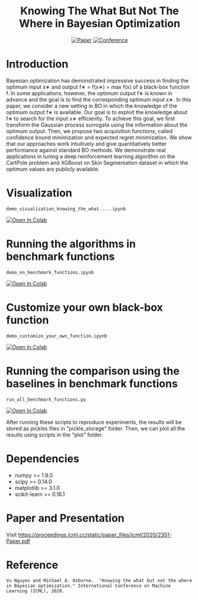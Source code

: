 <div align="center">
  
# Knowing The What But Not The Where in Bayesian Optimization


[![Paper](http://img.shields.io/badge/paper-arxiv.2006.07593-B31B1B.svg)](https://arxiv.org/pdf/1905.02685.pdf)
[![Conference](https://icml.cc/static/core/img/ICML-logo.svg)](https://icml.cc/Conferences/2021/ScheduleMultitrack?event=9843)
</div>

# Introduction
Bayesian optimization has demonstrated impressive success in finding the optimum input x∗ and output f∗ = f(x∗) = max f(x) of a black-box function f. In some applications, however, the optimum output f∗ is known in advance and the goal is to find the corresponding optimum input x∗. In this paper, we consider a new setting in BO in which the knowledge of the optimum output f∗ is available. Our goal is to exploit the knowledge about f∗ to search for the input x∗ efficiently. To achieve this goal, we first transform the Gaussian process surrogate using the information about the optimum output. Then, we propose two acquisition functions, called confidence bound minimization and expected regret minimization. We show that our approaches work intuitively and give quantitatively better performance against standard BO methods. We demonstrate real applications in tuning a deep reinforcement learning algorithm on the CartPole problem and XGBoost on Skin Segmentation dataset in which the optimum values are publicly available.


# Visualization
```
demo_visualization_knowing_the_what.....ipynb
```
[![Open In Colab](https://colab.research.google.com/assets/colab-badge.svg)](https://colab.research.google.com/drive/1zo65EUzzmI883I5CNa2MWSoVhvEYRQWt#scrollTo=Ry9ylgpKVlgg)

# Running the algorithms in benchmark functions
```
demo_on_benchmark_functions.ipynb
```

[![Open In Colab](https://colab.research.google.com/assets/colab-badge.svg)](https://colab.research.google.com/drive/1J2kI94DxDCBxwd85LHg6GxxJ5S91TmZn#scrollTo=rb3MrqPOQFyv)

# Customize your own black-box function
```
demo_customize_your_own_function.ipynb
```

[![Open In Colab](https://colab.research.google.com/assets/colab-badge.svg)](https://colab.research.google.com/drive/1DbXQjeUZ6j05WoRU55te1cR_wOtq9U7Z#scrollTo=i2WzYqZfWD19)

# Running the comparison using the baselines in benchmark functions
```
run_all_benchmark_functions.py
```
[![Open In Colab](https://colab.research.google.com/assets/colab-badge.svg)](https://colab.research.google.com/drive/122PjWzunDQEOqXtQWjJ1Ut-XLXeIuxc1?usp=sharing)

After running these scripts to reproduce experiments, the results will be stored as pickles files in "pickle_storage" folder.
Then, we can plot all the results using scripts in the "plot" folder.

# Dependencies
* numpy >= 1.9.0
* scipy >= 0.14.0
* matplotlib >= 3.1.0
* scikit-learn >= 0.16.1

# Paper and Presentation
Visit https://proceedings.icml.cc/static/paper_files/icml/2020/2351-Paper.pdf


# Reference
```
Vu Nguyen and Michael A. Osborne.  "Knowing the what but not the where in Bayesian optimization." International Conference on Machine Learning (ICML), 2020.
```
